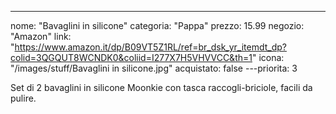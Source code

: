 ---
nome: "Bavaglini in silicone"
categoria: "Pappa"
prezzo: 15.99
negozio: "Amazon"
link: "https://www.amazon.it/dp/B09VT5Z1RL/ref=br_dsk_yr_itemdt_dp?colid=3QGQUT8WCNDK0&coliid=I277X7H5VHVVCC&th=1"
icona: "/images/stuff/Bavaglini in silicone.jpg"
acquistato: false
---priorita: 3

Set di 2 bavaglini in silicone Moonkie con tasca raccogli-briciole, facili da pulire.
